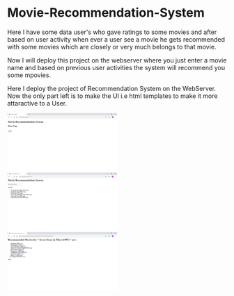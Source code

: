 # Movie-Recommendation-System

Here I have some data user's who gave ratings to some movies and after based on user activity when ever a user see a movie he gets recommended with some movies which are closely or very much belongs to that movie.

Now I will deploy this project on the webserver where you just enter a movie name and based on previous user activities the system will recommend you some mpovies.

Here I deploy the project of Recommendation System on the WebServer.
Now the only part left is to make the UI i.e html templates to make it more attaractive to a User.

<img src="Recommendation_initial.JPG" width=50% height=50%>

<img src="Recommendation_HomePage.JPG" width=50% height=50%>

<img src="Recommendation_Showing.JPG" width=50% height=50%>
